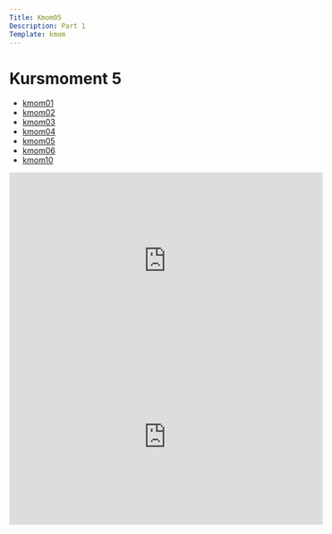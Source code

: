 ```yaml
---
Title: Kmom05
Description: Part 1
Template: kmom
---
```


Kursmoment 5
==========================
<div class="report-menu">
                <ul>
                    <li><a href="kmom01">kmom01</a></li>
                    <li><a href="kmom02">kmom02</a></li>
                    <li><a href="kmom03">kmom03</a></li>
                    <li><a href="kmom04">kmom04</a></li>
                    <li><a href="kmom05">kmom05</a></li>
                    <li><a href="kmom06">kmom06</a></li>
                    <li><a href="kmom10">kmom10</a></li>
                </ul>
</div>
<div class="report-text">
<div class="embed-container">
    <iframe width="560" height="315" src="https://www.youtube.com/embed/oftV6LbHRLI" frameborder="0" allow="accelerometer; autoplay; clipboard-write; encrypted-media; gyroscope; picture-in-picture" allowfullscreen></iframe>
</div>

<div class="embed-container">
<iframe width="560" height="315" src="https://www.youtube.com/embed/nABNtpPZLPo" frameborder="0" allow="accelerometer; autoplay; clipboard-write; encrypted-media; gyroscope; picture-in-picture" allowfullscreen></iframe>
</div>
</div>